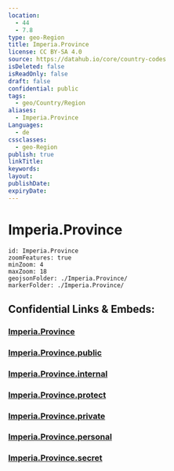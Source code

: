 ```yaml
---
location:
  - 44
  - 7.8
type: geo-Region
title: Imperia.Province
license: CC BY-SA 4.0
source: https://datahub.io/core/country-codes
isDeleted: false
isReadOnly: false
draft: false
confidential: public
tags:
  - geo/Country/Region
aliases:
  - Imperia.Province
Languages:
  - de
cssclasses:
  - geo-Region
publish: true
linkTitle:
keywords:
layout:
publishDate:
expiryDate:
---
```


# Imperia.Province

```leaflet
id: Imperia.Province
zoomFeatures: true 
minZoom: 4 
maxZoom: 18
geojsonFolder: ./Imperia.Province/
markerFolder: ./Imperia.Province/
```


## Confidential Links & Embeds: 

### [Imperia.Province](/_Standards/Earth/Continent/Europe/Europe~South/Italy/regions~Italy/Liguria/Imperia.Province.md) 

### [Imperia.Province.public](/_public/Earth/Continent/Europe/Europe~South/Italy/regions~Italy/Liguria/Imperia.Province.public.md) 

### [Imperia.Province.internal](/_internal/Earth/Continent/Europe/Europe~South/Italy/regions~Italy/Liguria/Imperia.Province.internal.md) 

### [Imperia.Province.protect](/_protect/Earth/Continent/Europe/Europe~South/Italy/regions~Italy/Liguria/Imperia.Province.protect.md) 

### [Imperia.Province.private](/_private/Earth/Continent/Europe/Europe~South/Italy/regions~Italy/Liguria/Imperia.Province.private.md) 

### [Imperia.Province.personal](/_personal/Earth/Continent/Europe/Europe~South/Italy/regions~Italy/Liguria/Imperia.Province.personal.md) 

### [Imperia.Province.secret](/_secret/Earth/Continent/Europe/Europe~South/Italy/regions~Italy/Liguria/Imperia.Province.secret.md)


